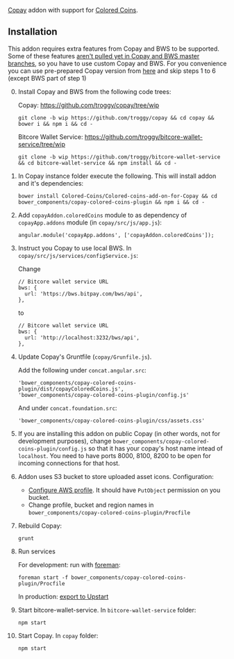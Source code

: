 [Copay](https://github.com/bitpay/copay) addon with support for [Colored Coins](http://coloredcoins.org).

## Installation

This addon requires extra features from Copay and BWS to be supported. Some of these features [aren't pulled yet in Copay and BWS master branches](https://github.com/Colored-Coins/Colored-coins-add-on-for-Copay/blob/master/STATUS.md), so you have to use custom Copay and BWS. For you convenience you can use pre-prepared Copay version from [here](https://github.com/troggy/copay/tree/colored) and skip steps 1 to 6 (except BWS part of step 1)

0. Install Copay and BWS from the following code trees:
    
    Copay: https://github.com/troggy/copay/tree/wip

    ````
    git clone -b wip https://github.com/troggy/copay && cd copay && bower i && npm i && cd -
    ````

    Bitcore Wallet Service: https://github.com/troggy/bitcore-wallet-service/tree/wip
    
    ````
    git clone -b wip https://github.com/troggy/bitcore-wallet-service && cd bitcore-wallet-service && npm install && cd -
    ````

1. In Copay instance folder execute the following. This will install addon and it's dependencies:

    ````
    bower install Colored-Coins/Colored-coins-add-on-for-Copay && cd bower_components/copay-colored-coins-plugin && npm i && cd -
    ````

2. Add ``copayAddon.coloredCoins`` module to as dependency of ``copayApp.addons`` module (in ``copay/src/js/app.js``):

     ````
     angular.module('copayApp.addons', ['copayAddon.coloredCoins']);
     ````
     
2. Instruct you Copay to use local BWS. In ``copay/src/js/services/configService.js``:

    Change
    ````
    // Bitcore wallet service URL
    bws: {
      url: 'https://bws.bitpay.com/bws/api',
    },
    ````
    
    to
    
    ````
    // Bitcore wallet service URL
    bws: {
      url: 'http://localhost:3232/bws/api',
    },
    ````


3. Update Copay's Gruntfile (``copay/Grunfile.js``).
    
    Add the following under ``concat.angular.src``:

    ````
    'bower_components/copay-colored-coins-plugin/dist/copayColoredCoins.js',
    'bower_components/copay-colored-coins-plugin/config.js'
    ````
    
    And under ``concat.foundation.src``:
    
    ````
    'bower_components/copay-colored-coins-plugin/css/assets.css'
    ````
    
4. If you are installing this addon on public Copay (in other words, not for development purposes), change
``bower_components/copay-colored-coins-plugin/config.js`` so that it has your copay's host name intead of ``localhost``.
You need to have ports 8000, 8100, 8200 to be open for incoming connections for that host.

5. Addon uses S3 bucket to store uploaded asset icons. Configuration:
   - [Configure AWS profile](http://docs.aws.amazon.com/AWSJavaScriptSDK/guide/node-configuring.html). It should have ``PutObject`` permission on you bucket.
   - Change profile, bucket and region names in ``bower_components/copay-colored-coins-plugin/Procfile``

5. Rebuild Copay:

    ````
    grunt
    ````
    
6. Run services

   For development: run with [foreman](http://ddollar.github.io/foreman/):
   
    ````
    foreman start -f bower_components/copay-colored-coins-plugin/Procfile
    ````

   In production: [export to Upstart](http://ddollar.github.io/foreman/#EXPORTING)

7. Start bitcore-wallet-service. In ``bitcore-wallet-service`` folder:
    
    ````
    npm start
    ````
   
8. Start Copay. In ``copay`` folder:

    ````
    npm start
    ````

